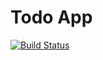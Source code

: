 # Todo App

[![Build Status](https://travis-ci.org/nfang/todo-ng2-mtl.svg?branch=master)](https://travis-ci.org/nfang/todo-ng2-mtl)
